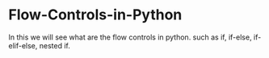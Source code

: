 # Flow-Controls-in-Python
In this we will see what are the flow controls in python. such as if, if-else, if-elif-else, nested if.
